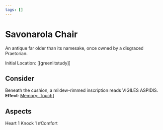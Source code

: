 ```yaml
---
tags: []
---
```

# Savonarola Chair
An antique far older than its namesake, once owned by a disgraced Praetorian.

Initial Location: [[greenlitstudy]]
## Consider
Beneath the cushion, a mildew-rimmed inscription reads VIGILES ASPIDIS.
**Effect**: [Memory: Touch](https://uadaf.theevilroot.xyz/rowenarium/element/mem.touch)]
## Aspects
Heart 1
Knock 1
#Comfort
